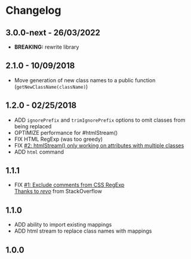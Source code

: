 # Changelog

## 3.0.0-next - 26/03/2022

  - **BREAKING:** rewrite library

## 2.1.0 - 10/09/2018

  - Move generation of new class names to a public function (`getNewClassName(className)`)

## 1.2.0 - 02/25/2018

  - ADD `ignorePrefix` and `trimIgnorePrefix` options to omit classes from being replaced
  - OPTIMIZE performance for #htmlStream()
  - FIX HTML RegExp (was too greedy)
  - FIX [#2: htmlStream() only working on attributes with multiple classes](https://github.com/mbrandau/css-shortener/issues/2)
  - ADD `html` command

## 1.1.1

  - FIX [#1: Exclude comments from CSS RegExp](https://github.com/mbrandau/css-shortener/issues/1)  
  [Thanks to *revo*](https://stackoverflow.com/a/48962872/5133130) from StackOverflow

## 1.1.0

  - ADD ability to import existing mappings
  - ADD html stream to replace class names with mappings

## 1.0.0
